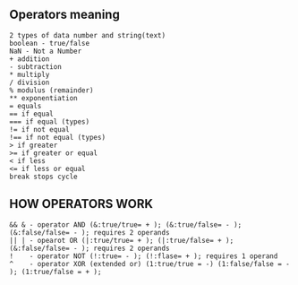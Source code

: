 ## Operators meaning 
    2 types of data number and string(text)
    boolean - true/false
    NaN - Not a Number
    + addition
    - subtraction
    * multiply
    / division
    % modulus (remainder)
    ** exponentiation
    = equals 
    == if equal
    === if equal (types)
    != if not equal
    !== if not equal (types)
    > if greater 
    >= if greater or equal
    < if less
    <= if less or equal
    break stops cycle
## HOW OPERATORS WORK
    && & - operator AND (&:true/true= + ); (&:true/false= - ); (&:false/false= - ); requires 2 operands
    || | - opearot OR (|:true/true= + ); (|:true/false= + ); (&:false/false= - ); requires 2 operands
    !    - operator NOT (!:true= - ); (!:flase= + ); requires 1 operand
    ^    - operator XOR (extended or) (1:true/true = -) (1:false/false = - ); (1:true/false = + );
